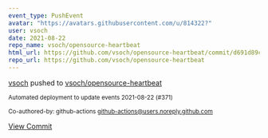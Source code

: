 ```yaml
---
event_type: PushEvent
avatar: "https://avatars.githubusercontent.com/u/814322?"
user: vsoch
date: 2021-08-22
repo_name: vsoch/opensource-heartbeat
html_url: https://github.com/vsoch/opensource-heartbeat/commit/d691d89c6e519464dc9fec000c57786b507f3e97
repo_url: https://github.com/vsoch/opensource-heartbeat
---
```


<a href='https://github.com/vsoch' target='_blank'>vsoch</a> pushed to <a href='https://github.com/vsoch/opensource-heartbeat' target='_blank'>vsoch/opensource-heartbeat</a>

<small>Automated deployment to update events 2021-08-22 (#371)

Co-authored-by: github-actions <github-actions@users.noreply.github.com></small>

<a href='https://github.com/vsoch/opensource-heartbeat/commit/d691d89c6e519464dc9fec000c57786b507f3e97' target='_blank'>View Commit</a>